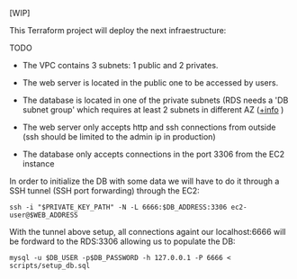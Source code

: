 [WIP]

This Terraform project will deploy the next infraestructure:

TODO

- The VPC contains 3 subnets: 1 public and 2 privates.
- The web server is located in the public one to be accessed by users.
- The database is located in one of the private subnets 
(RDS needs a 'DB subnet group' which requires at least 2 subnets in different AZ ([+info]((https://aws.amazon.com/rds/faqs/)) )

- The web server only accepts http and ssh connections from outside (ssh should be limited to the admin ip in production)
- The database only accepts connections in the port 3306 from the EC2 instance

In order to initialize the DB with some data we will have to do it through a SSH tunnel (SSH port forwarding) through the EC2:

 `ssh -i "$PRIVATE_KEY_PATH" -N -L 6666:$DB_ADDRESS:3306 ec2-user@$WEB_ADDRESS`

With the tunnel above setup, all connections againt our localhost:6666 will be fordward to the RDS:3306 allowing us to populate the DB:         

`mysql -u $DB_USER -p$DB_PASSWORD -h 127.0.0.1 -P 6666 < scripts/setup_db.sql`
